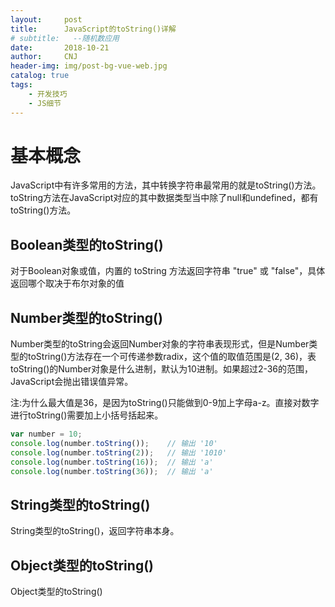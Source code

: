 ```yaml
---
layout:     post
title:      JavaScript的toString()详解
# subtitle:   --随机数应用
date:       2018-10-21
author:     CNJ
header-img: img/post-bg-vue-web.jpg
catalog: true
tags:
    - 开发技巧
    - JS细节
---
```


# 基本概念
JavaScript中有许多常用的方法，其中转换字符串最常用的就是toString()方法。toString方法在JavaScript对应的其中数据类型当中除了null和undefined，都有toString()方法。
## Boolean类型的toString()
对于Boolean对象或值，内置的 toString 方法返回字符串 "true" 或 "false"，具体返回哪个取决于布尔对象的值

## Number类型的toString()
Number类型的toString会返回Number对象的字符串表现形式，但是Number类型的toString()方法存在一个可传递参数radix，这个值的取值范围是(2, 36)，表toString()的Number对象是什么进制，默认为10进制。如果超过2-36的范围，JavaScript会抛出错误值异常。

注:为什么最大值是36，是因为toString()只能做到0-9加上字母a-z。直接对数字进行toString()需要加上小括号括起来。

```Javascript
var number = 10;
console.log(number.toString());    // 输出 '10' 
console.log(number.toString(2));   // 输出 '1010' 
console.log(number.toString(16));  // 输出 'a' 
console.log(number.toString(36));  // 输出 'a' 
```
## String类型的toString()
String类型的toString()，返回字符串本身。

## Object类型的toString()
Object类型的toString()


